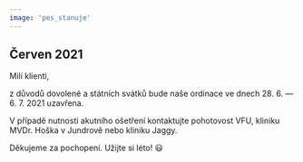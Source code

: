 ```yaml
---
image: 'pes_stanuje'
---
```


## Červen 2021

Milí klienti,

z důvodů dovolené a státních svátků bude naše <span class="bold text-danger">ordinace ve dnech 28. 6. &mdash; 6. 7. 2021 uzavřena</span>.

V případě nutnosti akutního ošetření kontaktujte pohotovost VFU, kliniku MVDr. Hoška v Jundrově nebo kliniku Jaggy.

Děkujeme za pochopení. Užijte si léto! 😃
